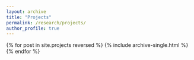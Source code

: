 ```yaml
---
layout: archive
title: "Projects"
permalink: /research/projects/
author_profile: true
---
```




{% for post in site.projects reversed %}
  {% include archive-single.html %}
{% endfor %}